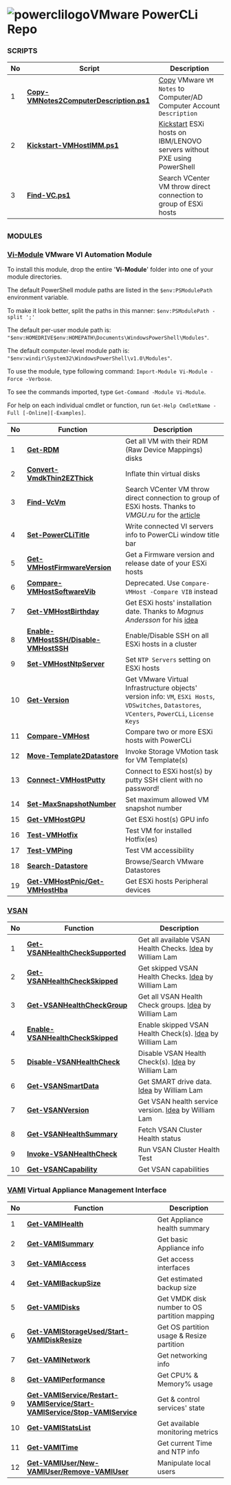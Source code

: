 # ![powerclilogo](https://cloud.githubusercontent.com/assets/6964549/17082247/44e1392e-517f-11e6-9cbe-9efa0277deaa.png)VMware PowerCLi Repo

### SCRIPTS

|No|Script|Description|
|----|----|----|
|1|[<b>Copy-VMNotes2ComputerDescription.ps1</b>](https://github.com/rgel/PowerCLi/blob/master/Copy-VMNotes2ComputerDescription.ps1)|[Copy](https://ps1code.com/2015/12/14/copy-vmware-vm-notes-2-comp-descr) VMware `VM Notes` to Computer/AD Computer Account `Description`|
|2|[<b>Kickstart-VMHostIMM.ps1</b>](https://github.com/rgel/PowerCLi/tree/master/Kickstart)|[Kickstart](https://ps1code.com/2015/08/27/kickstart-esxi-ibm-lenovo-powershell) ESXi hosts on IBM/LENOVO servers without PXE using PowerShell|
|3|[<b>Find-VC.ps1</b>](https://github.com/rgel/PowerCLi/blob/master/Find-VC.ps1)|Search VCenter VM throw direct connection to group of ESXi hosts|

##
### MODULES

### [<ins>Vi-Module</ins>](https://github.com/rgel/PowerCLi/tree/master/Vi-Module) VMware VI Automation Module

To install this module, drop the entire '<b>Vi-Module</b>' folder into one of your module directories.

The default PowerShell module paths are listed in the `$env:PSModulePath` environment variable.

To make it look better, split the paths in this manner: `$env:PSModulePath -split ';'`

The default per-user module path is: `"$env:HOMEDRIVE$env:HOMEPATH\Documents\WindowsPowerShell\Modules"`.

The default computer-level module path is: `"$env:windir\System32\WindowsPowerShell\v1.0\Modules"`.

To use the module, type following command: `Import-Module Vi-Module -Force -Verbose`.

To see the commands imported, type `Get-Command -Module Vi-Module`.

For help on each individual cmdlet or function, run `Get-Help CmdletName -Full [-Online][-Examples]`.

|No|Function|Description|
|----|----|----|
|1|[<b>Get-RDM</b>](https://ps1code.com/2015/10/16/get-rdm-disks-powercli)|Get all VM with their RDM (Raw Device Mappings) disks|
|2|[<b>Convert-VmdkThin2EZThick</b>](https://ps1code.com/2015/11/05/convert-vmdk-thin2thick-powercli)|Inflate thin virtual disks|
|3|[<b>Find-VcVm</b>](https://cloud.githubusercontent.com/assets/6964549/17361776/d5dff80e-597a-11e6-85a2-a782db875f78.png)|Search VCenter VM throw direct connection to group of ESXi hosts. Thanks to <i>VMGU.ru</i> for the [article](http://www.vmgu.ru/news/vmware-vcenter-how-to-find-powered-off)|
|4|[<b>Set-PowerCLiTitle</b>](https://ps1code.com/2015/11/17/set-powercli-title)|Write connected VI servers info to PowerCLi window title bar|
|5|[<b>Get-VMHostFirmwareVersion</b>](https://ps1code.com/2016/01/09/esxi-bios-firmware-version-powercli)|Get a Firmware version and release date of your ESXi hosts|
|6|[<b>Compare-VMHostSoftwareVib</b>](https://ps1code.com/2016/09/26/compare-esxi-powercli)|Deprecated. Use `Compare-VMHost -Compare VIB` instead|
|7|[<b>Get-VMHostBirthday</b>](https://cloud.githubusercontent.com/assets/6964549/12399803/c8439dfa-be24-11e5-8141-09199caa301e.png)|Get ESXi hosts' installation date. Thanks to <i>Magnus Andersson</i> for his [idea](http://vcdx56.com/2016/01/05/find-esxi-installation-date/)|
|8|[<b>Enable-VMHostSSH/Disable-VMHostSSH</b>](https://ps1code.com/2016/02/07/enable-disable-ssh-esxi-powercli)|Enable/Disable SSH on all ESXi hosts in a cluster|
|9|[<b>Set-VMHostNtpServer</b>](https://ps1code.com/2016/03/10/set-esxi-ntp-powercli)|Set `NTP Servers` setting on ESXi hosts|
|10|[<b>Get-Version</b>](https://ps1code.com/2016/05/25/get-version-powercli)|Get VMware Virtual Infrastructure objects' version info: `VM`, `ESXi Hosts`, `VDSwitches`, `Datastores`, `VCenters`, `PowerCLi`, `License Keys`|
|11|[<b>Compare-VMHost</b>](https://ps1code.com/2016/09/26/compare-esxi-powercli)|Compare two or more ESXi hosts with PowerCLi|
|12|[<b>Move-Template2Datastore</b>](https://ps1code.com/2016/12/19/migrate-vm-template-powercli)|Invoke Storage VMotion task for VM Template(s)|
|13|[<b>Connect-VMHostPutty</b>](https://ps1code.com/2016/12/27/esxi-powershell-and-putty)|Connect to ESXi host(s) by putty SSH client with no password!|
|14|[<b>Set-MaxSnapshotNumber</b>](https://ps1code.com/2017/01/24/max-snap-powercli)|Set maximum allowed VM snapshot number|
|15|[<b>Get-VMHostGPU</b>](https://ps1code.com/2017/04/23/esxi-vgpu-powercli)|Get ESXi host(s) GPU info|
|16|[<b>Test-VMHotfix</b>](https://ps1code.com/2017/05/23/test-vm-hotfix)|Test VM for installed Hotfix(es)|
|17|[<b>Test-VMPing</b>](https://ps1code.com/2017/05/23/test-vm-hotfix)|Test VM accessibility|
|18|[<b>Search-Datastore</b>](https://ps1code.com/2016/08/21/search-datastores-powercli)|Browse/Search VMware Datastores|
|19|[<b>Get-VMHostPnic/Get-VMHostHba</b>](https://ps1code.com/2017/06/18/esxi-peripheral-devices-powercli)|Get ESXi hosts Peripheral devices|

### [<ins>VSAN</ins>](https://github.com/rgel/PowerCLi/tree/master/VSAN)

|No|Function|Description|
|----|----|----|
|1|[<b>Get-VSANHealthCheckSupported</b>](https://ps1code.com/2017/05/08/vsan-health-check)|Get all available VSAN Health Checks. [Idea](http://www.virtuallyghetto.com/2017/04/managing-silencing-vsan-health-checks-using-powercli.html#more-22754) by William Lam|
|2|[<b>Get-VSANHealthCheckSkipped</b>](https://ps1code.com/2017/05/08/vsan-health-check)|Get skipped VSAN Health Checks. [Idea](http://www.virtuallyghetto.com/2017/04/managing-silencing-vsan-health-checks-using-powercli.html#more-22754) by William Lam|
|3|[<b>Get-VSANHealthCheckGroup</b>](https://ps1code.com/2017/05/08/vsan-health-check)|Get all VSAN Health Check groups. [Idea](http://www.virtuallyghetto.com/2017/04/managing-silencing-vsan-health-checks-using-powercli.html#more-22754) by William Lam|
|4|[<b>Enable-VSANHealthCheckSkipped</b>](https://ps1code.com/2017/05/08/vsan-health-check)|Enable skipped VSAN Health Check(s). [Idea](http://www.virtuallyghetto.com/2017/04/managing-silencing-vsan-health-checks-using-powercli.html#more-22754) by William Lam|
|5|[<b>Disable-VSANHealthCheck</b>](https://ps1code.com/2017/05/08/vsan-health-check)|Disable VSAN Health Check(s). [Idea](http://www.virtuallyghetto.com/2017/04/managing-silencing-vsan-health-checks-using-powercli.html#more-22754) by William Lam|
|6|[<b>Get-VSANSmartData</b>](https://ps1code.com/2017/05/08/vsan-health-check)|Get SMART drive data. [Idea](http://www.virtuallyghetto.com/2017/04/smart-drive-data-now-available-using-vsan-management-6-6-api.html) by William Lam|
|7|[<b>Get-VSANVersion</b>](https://ps1code.com/2017/05/08/vsan-health-check)|Get VSAN health service version. [Idea](http://www.virtuallyghetto.com/2017/04/getting-started-wthe-new-powercli-6-5-1-get-vsanview-cmdlet.html) by William Lam|
|8|[<b>Get-VSANHealthSummary</b>](https://ps1code.com/2017/05/08/vsan-health-check)|Fetch VSAN Cluster Health status|
|9|[<b>Invoke-VSANHealthCheck</b>](https://ps1code.com/2017/05/08/vsan-health-check)|Run VSAN Cluster Health Test|
|10|[<b>Get-VSANCapability</b>](https://ps1code.com/2017/07/19/vsan-capabilities)|Get VSAN capabilities|

### [<ins>VAMI</ins>](https://github.com/rgel/PowerCLi/tree/master/VAMI) Virtual Appliance Management Interface

|No|Function|Description|
|----|----|----|
|1|[<b>Get-VAMIHealth</b>](https://ps1code.com/2017/05/11/vami-powercli-module)|Get Appliance health summary|
|2|[<b>Get-VAMISummary</b>](https://ps1code.com/2017/05/11/vami-powercli-module)|Get basic Appliance info|
|3|[<b>Get-VAMIAccess</b>](https://ps1code.com/2017/05/11/vami-powercli-module)|Get access interfaces|
|4|[<b>Get-VAMIBackupSize</b>](https://ps1code.com/2017/05/11/vami-powercli-module)|Get estimated backup size|
|5|[<b>Get-VAMIDisks</b>](https://ps1code.com/2017/05/11/vami-powercli-module)|Get VMDK disk number to OS partition mapping|
|6|[<b>Get-VAMIStorageUsed/Start-VAMIDiskResize</b>](https://ps1code.com/2017/05/11/vami-powercli-module)|Get OS partition usage & Resize partition|
|7|[<b>Get-VAMINetwork</b>](https://ps1code.com/2017/05/11/vami-powercli-module)|Get networking info|
|8|[<b>Get-VAMIPerformance</b>](https://ps1code.com/2017/05/11/vami-powercli-module)|Get CPU% & Memory% usage|
|9|[<b>Get-VAMIService/Restart-VAMIService/Start-VAMIService/Stop-VAMIService</b>](https://ps1code.com/2017/05/11/vami-powercli-module)|Get & control services' state|
|10|[<b>Get-VAMIStatsList</b>](https://ps1code.com/2017/05/11/vami-powercli-module)|Get available monitoring metrics|
|11|[<b>Get-VAMITime</b>](https://ps1code.com/2017/05/11/vami-powercli-module)|Get current Time and NTP info|
|12|[<b>Get-VAMIUser/New-VAMIUser/Remove-VAMIUser</b>](https://ps1code.com/2017/05/11/vami-powercli-module)|Manipulate local users|

